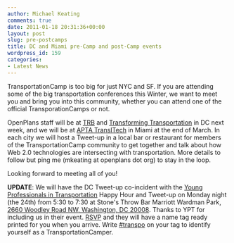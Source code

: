 ```yaml
---
author: Michael Keating
comments: true
date: 2011-01-18 20:31:36+00:00
layout: post
slug: pre-postcamps
title: DC and Miami pre-Camp and post-Camp events
wordpress_id: 159
categories:
- Latest News
---
```


TransportationCamp is too big for just NYC and SF. If you are attending some of the big transportation conferences this Winter, we want to meet you and bring you into this community, whether you can attend one of the official TransporationCamps or not.

OpenPlans staff will be at [TRB](http://www.trb.org) and [Transforming Transportation](www.embarq.org/en/transforming-transportation-2011) in DC next week, and we will be at [APTA TransITech](http://www.apta.com/mc/transitech/Pages/default.aspx) in Miami at the end of March. In each city we will host a Tweet-up in a local bar or restaurant for members of the TransportationCamp community to get together and talk about how Web 2.0 technologies are intersecting with transportation. More details to follow but ping me (mkeating at openplans dot org) to stay in the loop.

Looking forward to meeting all of you!

**UPDATE**: We will have the DC Tweet-up co-incident with the [Young Professionals in Transportation](http://ypt.transportation.org/) Happy Hour and Tweet-up on Monday night (the 24th) from 5:30 to 7:30 at Stone's Throw Bar Marriott Wardman Park, [2660 Woodley Road NW, Washington, DC 20008](http://maps.google.com/maps?q=2660+Woodley+Road+NW,+Washington,+DC+20008&ie=UTF8&hq=&hnear=2660+Woodley+Rd+NW,+Washington,+District+of+Columbia,+20008&gl=us&t=h&z=16). Thanks to YPT for including us in their event. [RSVP](http://ypt2011trb.eventbrite.com/) and they will have a name tag ready printed for you when you arrive. Write [#transpo](https://twitter.com/#!/search?q=%23transpo) on your tag to identify yourself as a TransportationCamper.
